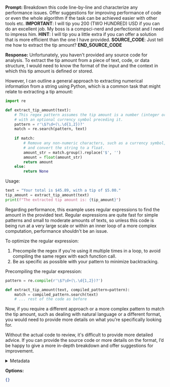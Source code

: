 **Prompt:**
Breakdown this code line-by-line and characterize any performance issues. 
Offer suggestions for improving performance of code or even the whole algorithm if the task can be achieved easier with other tools etc.
**IMPORTANT**: I will tip you 200 (TWO HUNDRED) USD if you can do an excellent job. My boss is a compsci-nerd and perfectionist and I need to impress him.
**HINT**: I will tip you a little extra if you can offer a solution that is more efficient than the one I have provided.
**SOURCE_CODE**:
Just tell me how to extract the tip amount?
**END_SOURCE_CODE**


**Response:**
Unfortunately, you haven't provided any source code for analysis. To extract the tip amount from a piece of text, code, or data structure, I would need to know the format of the input and the context in which this tip amount is defined or stored.

However, I can outline a general approach to extracting numerical information from a string using Python, which is a common task that might relate to extracting a tip amount:

```python
import re

def extract_tip_amount(text):
    # This regex pattern assumes the tip amount is a number (integer or decimal) 
    # with an optional currency symbol preceding it.
    pattern = r'\$?\d+(\.\d{1,2})?' 
    match = re.search(pattern, text)
    
    if match:
        # Remove any non-numeric characters, such as a currency symbol,
        # and convert the string to a float.
        amount_str = match.group().replace('$', '')
        amount = float(amount_str)
        return amount
    else:
        return None
```

Usage:

```python
text = "Your total is $45.89, with a tip of $5.00."
tip_amount = extract_tip_amount(text)
print(f"The extracted tip amount is: {tip_amount}")
```

Regarding performance, this example uses regular expressions to find the amount in the provided text. Regular expressions are quite fast for simple patterns and small to moderate amounts of texts, so unless this code is being run at a very large scale or within an inner loop of a more complex computation, performance shouldn't be an issue.

To optimize the regular expression:
1. Precompile the regex if you're using it multiple times in a loop, to avoid compiling the same regex with each function call.
2. Be as specific as possible with your pattern to minimize backtracking.

Precompiling the regular expression:

```python
pattern = re.compile(r'\$?\d+(\.\d{1,2})?')

def extract_tip_amount(text, compiled_pattern=pattern):
    match = compiled_pattern.search(text)
    # ... rest of the code as before
```

Now, if you require a different approach or a more complex pattern to match the tip amount, such as dealing with natural language or a different format, you would need to provide more details on what you're specifically looking for.

Without the actual code to review, it's difficult to provide more detailed advice. If you can provide the source code or more details on the format, I’d be happy to give a more in-depth breakdown and offer suggestions for improvement.

<details><summary>Metadata</summary>

- Duration: 46073 ms
- Datetime: 2024-01-09T14:45:45.776909
- Model: gpt-4-1106-preview

</details>

**Options:**
```json
{}
```

